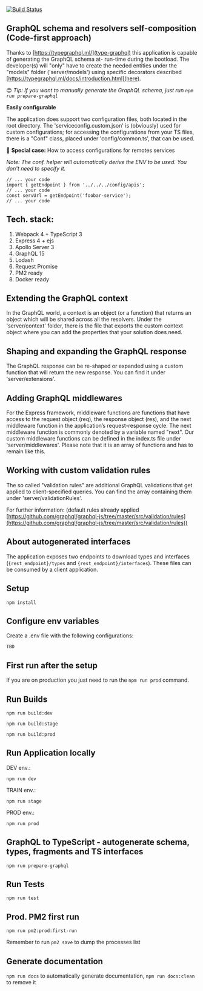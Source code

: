 [![Build Status](https://travis-ci.org/marcellobarile/type-graphql-has.svg?branch=master)](https://travis-ci.org/marcellobarile/type-graphql-has)

## **GraphQL schema and resolvers self-composition (Code-first approach)**

Thanks to [https://typegraphql.ml/](type-graphql) this application is capable of generating the GraphQL schema at- run-time during the bootload. The developer(s) will "only" have to create the needed entities under the "models" folder ('server/models') using specific decorators described [https://typegraphql.ml/docs/introduction.html](here).

:blush: _Tip: If you want to manually generate the GraphQL schema, just run `npm run prepare-graphql`_

**Easily configurable**

The application does support two configuration files, both located in the root directory.
The 'serviceconfig.custom.json' is (obviously) used for custom configurations; for accessing the configurations from your TS files, there is a "Conf" class, placed under 'config/common.ts', that can be used.

:blue_book: **Special case:** How to access configurations for remotes services

_Note: The conf. helper will automatically derive the ENV to be used. You don't need to specify it._

```
// ... your code
import { getEndpoint } from '../../../config/apis';
// ... your code
const servUrl = getEndpoint('foobar-service');
// ... your code
```

## **Tech. stack:**

1. Webpack 4 + TypeScript 3
2. Express 4 + ejs
3. Apollo Server 3
4. GraphQL 15
5. Lodash
6. Request Promise
7. PM2 ready
8. Docker ready

## **Extending the GraphQL context**

In the GraphQL world, a context is an object (or a function) that returns an object which will be shared across all the resolvers.
Under the 'server/context' folder, there is the file that exports the custom context object where you can add the properties that your solution does need.

## **Shaping and expanding the GraphQL response**

The GraphQL response can be re-shaped or expanded using a custom function that will return the new response.
You can find it under 'server/extensions'.

## **Adding GraphQL middlewares**

For the Express framework, middleware functions are functions that have access to the request object (req), the response object (res), and the next middleware function in the application’s request-response cycle. The next middleware function is commonly denoted by a variable named "next".
Our custom middleware functions can be defined in the index.ts file under 'server/middlewares'.
Please note that it is an array of functions and has to remain like this.

## **Working with custom validation rules**

The so called "validation rules" are additional GraphQL validations that get applied to client-specified queries. You can find the array containing them under 'server/validationRules'.

For further information: (default rules already applied [https://github.com/graphql/graphql-js/tree/master/src/validation/rules](https://github.com/graphql/graphql-js/tree/master/src/validation/rules))

## **About autogenerated interfaces**

The application exposes two endpoints to download types and interfaces (`{rest_endpoint}/types` and `{rest_endpoint}/interfaces`). These files can be consumed by a client application.

## **Setup**

```
npm install
```

## **Configure env variables**

Create a .env file with the following configurations:

```
TBD
```

## **First run after the setup**

If you are on production you just need to run the `npm run prod` command.

## **Run Builds**

```
npm run build:dev
```

```
npm run build:stage
```

```
npm run build:prod
```

## **Run Application locally**

DEV env.:

```
npm run dev
```

TRAIN env.:

```
npm run stage
```

PROD env.:

```
npm run prod
```

## **GraphQL to TypeScript - autogenerate schema, types, fragments and TS interfaces**

```
npm run prepare-graphql
```

## **Run Tests**

```
npm run test
```

## **Prod. PM2 first run**

```
npm run pm2:prod:first-run
```

Remember to run `pm2 save` to dump the processes list

## **Generate documentation**

`npm run docs` to automatically generate documentation, `npm run docs:clean` to remove it

```

```
